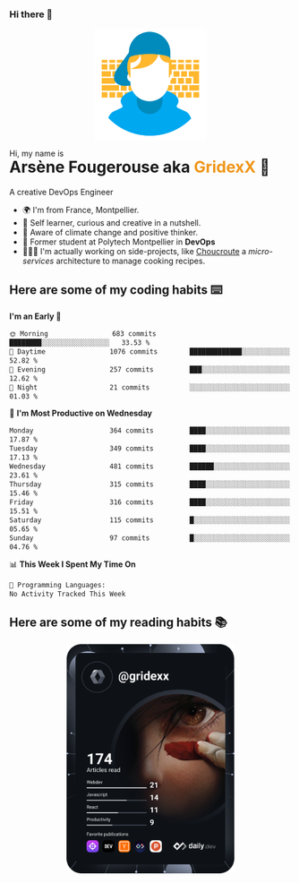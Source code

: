 ### Hi there 👋

<!--
**GridexX/gridexx** is a ✨ _special_ ✨ repository because its `README.md` (this file) appears on your GitHub profile.

Here are some ideas to get you started:

- 🔭 I’m currently working on ...
- 🌱 I’m currently learning ...
- 👯 I’m looking to collaborate on ...
- 🤔 I’m looking for help with ...
- 💬 Ask me about ...
- 📫 How to reach me: ...
- 😄 Pronouns: ...
- ⚡ Fun fact: ...
-->


<!-- Header -->
<div align="center">
  <img align="center" src="./images/user_profile.png" width="200">
</div>
<p>Hi, my name is</p> 
<h1 style="margin-top:-15px">Arsène Fougerouse aka <span style="color:#ef961a">GridexX</span> 👋</h1>

A creative DevOps Engineer

- 🌍 I'm from France, Montpellier.
- 🎨 Self learner, curious and creative in a nutshell. 
- 🌱 Aware of climate change and positive thinker.
- 📕 Former student at Polytech Montpellier in **DevOps**
- 👨🏻‍💻 I'm actually working on side-projects, like [Choucroute](https://github.com/houcroute-orga) a *micro-services* architecture to manage cooking recipes.


## Here are some of my coding habits ⌨️

<!-- Add a section about tech and Ops stack
  Like this one : https://github.com/Xanthus58#-tech-stack
-->
<!--START_SECTION:waka-->
**I'm an Early 🐤** 

```text
🌞 Morning                683 commits         ████████░░░░░░░░░░░░░░░░░   33.53 % 
🌆 Daytime                1076 commits        █████████████░░░░░░░░░░░░   52.82 % 
🌃 Evening                257 commits         ███░░░░░░░░░░░░░░░░░░░░░░   12.62 % 
🌙 Night                  21 commits          ░░░░░░░░░░░░░░░░░░░░░░░░░   01.03 % 
```
📅 **I'm Most Productive on Wednesday** 

```text
Monday                   364 commits         ████░░░░░░░░░░░░░░░░░░░░░   17.87 % 
Tuesday                  349 commits         ████░░░░░░░░░░░░░░░░░░░░░   17.13 % 
Wednesday                481 commits         ██████░░░░░░░░░░░░░░░░░░░   23.61 % 
Thursday                 315 commits         ████░░░░░░░░░░░░░░░░░░░░░   15.46 % 
Friday                   316 commits         ████░░░░░░░░░░░░░░░░░░░░░   15.51 % 
Saturday                 115 commits         █░░░░░░░░░░░░░░░░░░░░░░░░   05.65 % 
Sunday                   97 commits          █░░░░░░░░░░░░░░░░░░░░░░░░   04.76 % 
```


📊 **This Week I Spent My Time On** 

```text
💬 Programming Languages: 
No Activity Tracked This Week
```


<!--END_SECTION:waka-->

## Here are some of my reading habits 📚
<div  align="center">
  <img src="./images/devcard.svg" width="300">
</div>
